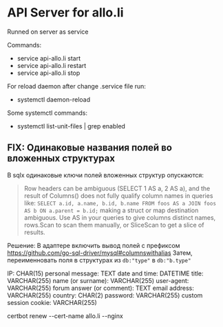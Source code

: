 # API Server for allo.li

Runned on server as service

Commands:
- service api-allo.li start
- service api-allo.li restart
- service api-allo.li stop

For reload daemon after change .service file run:
- systemctl daemon-reload


Some systemctl commands:
- systemctl list-unit-files | grep enabled


## FIX: Одинаковые названия полей во вложенных структурах
В sqlx одинаковые ключи полей вложенных структур опускаются:

>Row headers can be ambiguous (SELECT 1 AS a, 2 AS a), and the result of Columns() does not fully qualify column names in queries like:
>`SELECT a.id, a.name, b.id, b.name FROM foos AS a JOIN foos AS b ON a.parent = b.id;`
>making a struct or map destination ambiguous. Use AS in your queries to give columns distinct names, rows.Scan to scan them manually, or SliceScan to get a slice of results.

Решение: В адаптере включить вывод полей с префиксом
https://github.com/go-sql-driver/mysql#columnswithalias
Затем, переименновать поля в структурах из `db:"type"` в `db:"b.type"`


IP: CHAR(15)
personal message: TEXT
date and time: DATETIME
title: VARCHAR(255)
name (or surname): VARCHAR(255)
user-agent: VARCHAR(255)
forum answer (or comment): TEXT
email address: VARCHAR(255)
country: CHAR(2)
password: VARCHAR(255)
custom session cookie: VARCHAR(255)

certbot renew --cert-name allo.li --nginx
